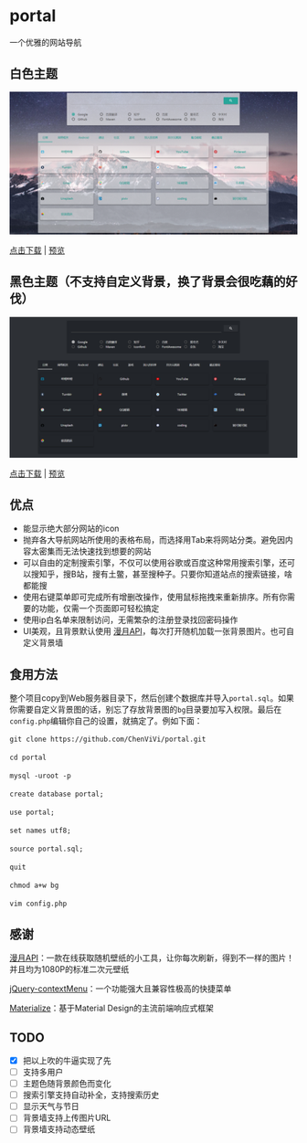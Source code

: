 # portal

一个优雅的网站导航

## 白色主题

![](bg/portal.png)

[点击下载](https://github.com/ChenViVi/portal/releases/download/single-0.0.3/portal-single-0.0.3.zip) | [预览](http://valorachen.club/portal/index.php)

## 黑色主题（不支持自定义背景，换了背景会很吃藕的好伐）

![](bg/portal-dark.png)

[点击下载](https://github.com/ChenViVi/portal/releases/download/dark-0.0.1/portal-dark-0.0.1.zip) | [预览](http://valorachen.club/portal/index-dark.php)

## 优点

- 能显示绝大部分网站的icon
- 抛弃各大导航网站所使用的表格布局，而选择用Tab来将网站分类。避免因内容太密集而无法快速找到想要的网站
- 可以自由的定制搜索引擎，不仅可以使用谷歌或百度这种常用搜索引擎，还可以搜知乎，搜B站，搜有土鳖，甚至搜种子。只要你知道站点的搜索链接，啥都能搜
- 使用右键菜单即可完成所有增删改操作，使用鼠标拖拽来重新排序。所有你需要的功能，仅需一个页面即可轻松搞定
- 使用ip白名单来限制访问，无需繁杂的注册登录找回密码操作
- UI美观，且背景默认使用 [漫月API](http://api.ikmoe.com/)，每次打开随机加载一张背景图片。也可自定义背景墙

## 食用方法

整个项目copy到Web服务器目录下，然后创建个数据库并导入`portal.sql`。如果你需要自定义背景图的话，别忘了存放背景图的`bg`目录要加写入权限。最后在`config.php`编辑你自己的设置，就搞定了。例如下面：

```
git clone https://github.com/ChenViVi/portal.git

cd portal

mysql -uroot -p

create database portal;

use portal;

set names utf8;

source portal.sql;

quit

chmod a+w bg

vim config.php
```

## 感谢

[漫月API](http://api.ikmoe.com/)：一款在线获取随机壁纸的小工具，让你每次刷新，得到不一样的图片！并且均为1080P的标准二次元壁纸

[jQuery-contextMenu](https://github.com/swisnl/jQuery-contextMenu)：一个功能强大且兼容性极高的快捷菜单

[Materialize](http://www.materializecss.cn/)：基于Material Design的主流前端响应式框架

## TODO

- [x] 把以上吹的牛逼实现了先
- [ ] 支持多用户
- [ ] 主题色随背景颜色而变化
- [ ] 搜索引擎支持自动补全，支持搜索历史
- [ ] 显示天气与节日
- [ ] 背景墙支持上传图片URL
- [ ] 背景墙支持动态壁纸
